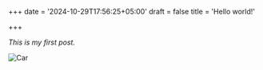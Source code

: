 +++
date = '2024-10-29T17:56:25+05:00'
draft = false
title = 'Hello world!'

+++

*This is my first post.*

![Car](/assets/images/beautiful_car.jpg#center)
<!-- {{< figure align=center src="/assets/images/beautiful_car.jpg#center" >}} -->